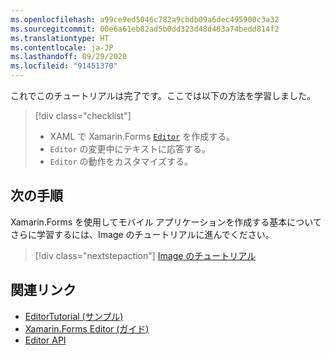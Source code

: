 ```yaml
---
ms.openlocfilehash: a99ce9ed5046c782a9cbdb09a6dec495900c3a32
ms.sourcegitcommit: 00e6a61eb82ad5b0dd323d48d483a74bedd814f2
ms.translationtype: HT
ms.contentlocale: ja-JP
ms.lasthandoff: 09/29/2020
ms.locfileid: "91451370"
---
```

これでこのチュートリアルは完了です。ここでは以下の方法を学習しました。

> [!div class="checklist"]
>
> - XAML で Xamarin.Forms [`Editor`](xref:Xamarin.Forms.Editor) を作成する。
> - `Editor` の変更中にテキストに応答する。
> - `Editor` の動作をカスタマイズする。

## <a name="next-steps"></a>次の手順

Xamarin.Forms を使用してモバイル アプリケーションを作成する基本についてさらに学習するには、Image のチュートリアルに進んでください。

> [!div class="nextstepaction"]
> [Image のチュートリアル](~/get-started/tutorials/image/index.yml)

## <a name="related-links"></a>関連リンク

- [EditorTutorial (サンプル)](/samples/xamarin/xamarin-forms-samples/getstarted-tutorials-editortutorial/)
- [Xamarin.Forms Editor (ガイド)](~/xamarin-forms/user-interface/text/editor.md)
- [Editor API](xref:Xamarin.Forms.Editor)